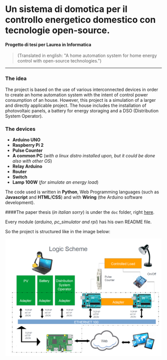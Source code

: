 
Un sistema di domotica per il controllo energetico domestico con tecnologie open-source.
========================================================================================

#### Progetto di tesi per **Laurea in Informatica**

>(Translated in english: "A home automation system for home energy control with open-source technologies.")

-----------

### The idea

The project is based on the use of various interconnected devices in order to create an home automation system
with the intent of control power consumption of an house. However, this project is a simulation of a larger and directly applicable project.
The house includes the installation of photovoltaic panels, a battery for energy storaging and a DSO (Distribution System Operator).

### The devices

- **Arduino UNO**
- **Raspberry Pi 2**
- **Pulse Counter**
- **A common PC** (<em>with a linux distro installed upon, but it could be done also with other OS</em>)
- **Relay Arduino**
- **Router**
- **Switch**
- **Lamp 100W** (<em>for simulate an energy load</em>)

The code used is written in **Python**, Web Programming languages (such as **Javascript** and **HTML**/**CSS**) and with **Wiring** (the Arduino software development).

####The paper thesis (<em>in italian sorry</em>) is under the `doc` folder, right [here](https://github.com/cbarGit/HomeAutomatProject/blob/master/doc/tesi.pdf).

Every module (*arduino, pc_simulator and rpi*) has his own README file.

So the project is structured like in the image below:

![alt tag](https://raw.githubusercontent.com/cbarGit/HomeAutomatProject/master/doc/logic.png)
